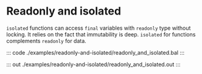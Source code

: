 # Readonly and isolated

`isolated` functions can access `final` variables with `readonly` type without locking. It relies on the fact that
immutability is deep. `isolated` for functions complements `readonly` for data.


::: code ./examples/readonly-and-isolated/readonly_and_isolated.bal :::

::: out ./examples/readonly-and-isolated/readonly_and_isolated.out :::